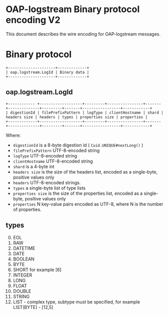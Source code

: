OAP-logstream Binary protocol encoding V2
===============================

This document describes the wire encoding for OAP-logstream messages.

# Binary protocol

```
+---------------------+-------------+
| oap.logstream.LogId | Binary data |
+---------------------+-------------+
```


## oap.logstream.LogId

```
+------------ +-------------------+---------+----------------+-------+--------------+---------+-------+-----------------+------------+
| digestionId | filePrefixPattern | logType | clientHostname | shard | headers size | headers | types | properties size | properties |
+-------------+-------------------+---------+----------------+-------+--------------+---------+-------+-----------------+------------+
```

Where:
* `digestionId` is a 8-byte digestion id ( `Cuid.UNIQUE#nextLong()` )
* `filePrefixPattern` UTF-8-encoded string 
* `logType` UTF-8-encoded string
* `clientHostname` UTF-8-encoded string
* `shard` is a 4-byte int
* `headers size` is the size of the headers list, encoded as a single-byte, positive values only
* `headers` UTF-8-encoded strings.
* `types` a single-byte list of type lists
* `properties size` is the size of the properties list, encoded as a single-byte, positive values only
* `properties` N key-value pairs encoded as UTF-8, where N is the number of properties. 

## types
0. EOL
1. RAW
2. DATETIME
3. DATE
4. BOOLEAN
5. BYTE
6. SHORT for example [6]
7. INTEGER
8. LONG
9. FLOAT
10. DOUBLE
11. STRING
12. LIST - complex type, subtype must be specified, for example LIST(BYTE) - [12,5]